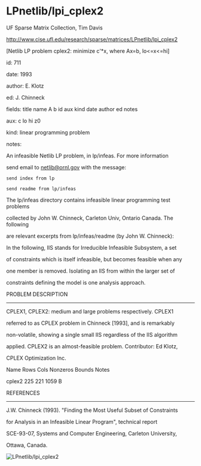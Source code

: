 # LPnetlib/lpi_cplex2

 UF Sparse Matrix Collection, Tim Davis

 http://www.cise.ufl.edu/research/sparse/matrices/LPnetlib/lpi_cplex2

 [Netlib LP problem cplex2: minimize c'*x, where Ax=b, lo<=x<=hi]

 id: 711

 date: 1993

 author: E. Klotz

 ed: J. Chinneck

 fields: title name A b id aux kind date author ed notes

 aux: c lo hi z0

 kind: linear programming problem

 notes:

 An infeasible Netlib LP problem, in lp/infeas.  For more information        

 send email to netlib@ornl.gov with the message:                             

                                                                             

 	send index from lp                                                         

 	send readme from lp/infeas                                                 

                                                                             

 The lp/infeas directory contains infeasible linear programming test problems

 collected by John W. Chinneck, Carleton Univ, Ontario Canada.  The following

 are relevant excerpts from lp/infeas/readme (by John W. Chinneck):          

                                                                             

 In the following, IIS stands for Irreducible Infeasible Subsystem, a set    

 of constraints which is itself infeasible, but becomes feasible when any    

 one member is removed.  Isolating an IIS from within the larger set of      

 constraints defining the model is one analysis approach.                    

                                                                             

 PROBLEM DESCRIPTION                                                         

 -------------------                                                         

                                                                             

 CPLEX1, CPLEX2:  medium and large problems respectively.  CPLEX1            

 referred to as CPLEX problem in Chinneck [1993], and is remarkably          

 non-volatile, showing a single small IIS regardless of the IIS algorithm    

 applied.  CPLEX2 is an almost-feasible problem. Contributor:  Ed Klotz,     

 CPLEX Optimization Inc.                                                     

                                                                             

 Name       Rows   Cols   Nonzeros Bounds      Notes                         

 cplex2      225    221     1059   B                                         

                                                                             

 REFERENCES                                                                  

 ----------                                                                  

                                                                             

 J.W.  Chinneck (1993).  "Finding the Most Useful Subset of Constraints      

 for Analysis in an Infeasible Linear Program", technical report             

 SCE-93-07, Systems and Computer Engineering, Carleton University,           

 Ottawa, Canada.                                                             

                                                                             

![LPnetlib/lpi_cplex2](http://www2.research.att.com/~yifanhu/GALLERY/GRAPHS/GIF_SMALL/LPnetlib@lpi_cplex2.gif)